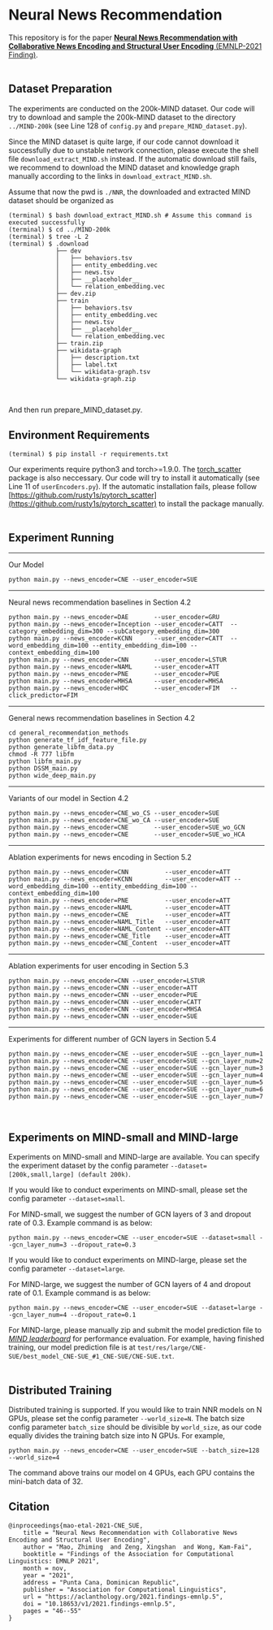 # Neural News Recommendation
This repository is for the paper [**Neural News Recommendation with Collaborative News Encoding and Structural User Encoding** (EMNLP-2021 Finding)](https://aclanthology.org/2021.findings-emnlp.5.pdf).
<br/><br/>


## Dataset Preparation
The experiments are conducted on the 200k-MIND dataset. Our code will try to download and sample the 200k-MIND dataset to the directory `../MIND-200k` (see Line 128 of `config.py` and `prepare_MIND_dataset.py`).

Since the MIND dataset is quite large, if our code cannot download it successfully due to unstable network connection, please execute the shell file `download_extract_MIND.sh` instead. If the automatic download still fails, we recommend to download the MIND dataset and knowledge graph manually according to the links in `download_extract_MIND.sh`.

Assume that now the pwd is `./NNR`, the downloaded and extracted MIND dataset should be organized as

    (terminal) $ bash download_extract_MIND.sh # Assume this command is executed successfully
    (terminal) $ cd ../MIND-200k
    (terminal) $ tree -L 2
    (terminal) $ .download
                 ├── dev
                 │   ├── behaviors.tsv
                 │   ├── entity_embedding.vec
                 │   ├── news.tsv
                 │   ├── __placeholder__
                 │   └── relation_embedding.vec
                 ├── dev.zip
                 ├── train
                 │   ├── behaviors.tsv
                 │   ├── entity_embedding.vec
                 │   ├── news.tsv
                 │   ├── __placeholder__
                 │   └── relation_embedding.vec
                 ├── train.zip
                 ├── wikidata-graph
                 │   ├── description.txt
                 │   ├── label.txt
                 │   └── wikidata-graph.tsv
                 └── wikidata-graph.zip
<br/>

And then run prepare_MIND_dataset.py.

## Environment Requirements
    (terminal) $ pip install -r requirements.txt

Our experiments require python3 and torch>=1.9.0. The [torch_scatter](https://github.com/rusty1s/pytorch_scatter) package is also neccessary. Our code will try to install it automatically (see Line 11 of `userEncoders.py`).
If the automatic installation fails, please follow [https://github.com/rusty1s/pytorch_scatter](https://github.com/rusty1s/pytorch_scatter) to install the package manually.
<br/><br/>


## Experiment Running
<hr>Our Model
<pre><code>python main.py --news_encoder=CNE --user_encoder=SUE</code></pre>

<hr>Neural news recommendation baselines in Section 4.2
<pre><code>python main.py --news_encoder=DAE       --user_encoder=GRU
python main.py --news_encoder=Inception --user_encoder=CATT  --category_embedding_dim=300 --subCategory_embedding_dim=300
python main.py --news_encoder=KCNN      --user_encoder=CATT  --word_embedding_dim=100 --entity_embedding_dim=100 --context_embedding_dim=100
python main.py --news_encoder=CNN       --user_encoder=LSTUR
python main.py --news_encoder=NAML      --user_encoder=ATT
python main.py --news_encoder=PNE       --user_encoder=PUE
python main.py --news_encoder=MHSA      --user_encoder=MHSA
python main.py --news_encoder=HDC       --user_encoder=FIM   --click_predictor=FIM</code></pre>

<hr>General news recommendation baselines in Section 4.2
<pre><code>cd general_recommendation_methods
python generate_tf_idf_feature_file.py
python generate_libfm_data.py
chmod -R 777 libfm
python libfm_main.py
python DSSM_main.py 
python wide_deep_main.py</code></pre>


<hr>Variants of our model in Section 4.2
<pre><code>python main.py --news_encoder=CNE_wo_CS --user_encoder=SUE
python main.py --news_encoder=CNE_wo_CA --user_encoder=SUE
python main.py --news_encoder=CNE       --user_encoder=SUE_wo_GCN
python main.py --news_encoder=CNE       --user_encoder=SUE_wo_HCA</code></pre>


<hr>Ablation experiments for news encoding in Section 5.2
<pre><code>python main.py --news_encoder=CNN          --user_encoder=ATT
python main.py --news_encoder=KCNN         --user_encoder=ATT --word_embedding_dim=100 --entity_embedding_dim=100 --context_embedding_dim=100
python main.py --news_encoder=PNE          --user_encoder=ATT
python main.py --news_encoder=NAML         --user_encoder=ATT
python main.py --news_encoder=CNE          --user_encoder=ATT
python main.py --news_encoder=NAML_Title   --user_encoder=ATT
python main.py --news_encoder=NAML_Content --user_encoder=ATT
python main.py --news_encoder=CNE_Title    --user_encoder=ATT
python main.py --news_encoder=CNE_Content  --user_encoder=ATT</code></pre>


<hr>Ablation experiments for user encoding in Section 5.3
<pre><code>python main.py --news_encoder=CNN --user_encoder=LSTUR
python main.py --news_encoder=CNN --user_encoder=ATT
python main.py --news_encoder=CNN --user_encoder=PUE
python main.py --news_encoder=CNN --user_encoder=CATT
python main.py --news_encoder=CNN --user_encoder=MHSA
python main.py --news_encoder=CNN --user_encoder=SUE</code></pre>


<hr>Experiments for different number of GCN layers in Section 5.4
<pre><code>python main.py --news_encoder=CNE --user_encoder=SUE --gcn_layer_num=1
python main.py --news_encoder=CNE --user_encoder=SUE --gcn_layer_num=2
python main.py --news_encoder=CNE --user_encoder=SUE --gcn_layer_num=3
python main.py --news_encoder=CNE --user_encoder=SUE --gcn_layer_num=4
python main.py --news_encoder=CNE --user_encoder=SUE --gcn_layer_num=5
python main.py --news_encoder=CNE --user_encoder=SUE --gcn_layer_num=6
python main.py --news_encoder=CNE --user_encoder=SUE --gcn_layer_num=7</code></pre>
<br/>


## Experiments on MIND-small and MIND-large
Experiments on MIND-small and MIND-large are available. You can specify the experiment dataset by the config parameter `--dataset=[200k,small,large] (default 200k)`.

If you would like to conduct experiments on MIND-small, please set the config parameter `--dataset=small`.

For MIND-small, we suggest the number of GCN layers of 3 and dropout rate of 0.3. Example command is as below:
<pre><code>python main.py --news_encoder=CNE --user_encoder=SUE --dataset=small --gcn_layer_num=3 --dropout_rate=0.3</code></pre>

If you would like to conduct experiments on MIND-large, please set the config parameter `--dataset=large`.

For MIND-large, we suggest the number of GCN layers of 4 and dropout rate of 0.1. Example command is as below:
<pre><code>python main.py --news_encoder=CNE --user_encoder=SUE --dataset=large --gcn_layer_num=4 --dropout_rate=0.1</code></pre>
For MIND-large, please manually zip and submit the model prediction file to [*MIND leaderboard*](https://msnews.github.io/index.html#leaderboard) for performance evaluation. For example, having finished training, our model prediction file is at `test/res/large/CNE-SUE/best_model_CNE-SUE_#1_CNE-SUE/CNE-SUE.txt`.
<br/><br/>


## Distributed Training
Distributed training is supported. If you would like to train NNR models on N GPUs, please set the config parameter `--world_size=N`. The batch size config parameter `batch_size` should be divisible by `world_size`, as our code equally divides the training batch size into N GPUs. For example,
<pre><code>python main.py --news_encoder=CNE --user_encoder=SUE --batch_size=128 --world_size=4</code></pre>
The command above trains our model on 4 GPUs, each GPU contains the mini-batch data of 32.


## Citation
```
@inproceedings{mao-etal-2021-CNE_SUE,
    title = "Neural News Recommendation with Collaborative News Encoding and Structural User Encoding",
    author = "Mao, Zhiming  and Zeng, Xingshan  and Wong, Kam-Fai",
    booktitle = "Findings of the Association for Computational Linguistics: EMNLP 2021",
    month = nov,
    year = "2021",
    address = "Punta Cana, Dominican Republic",
    publisher = "Association for Computational Linguistics",
    url = "https://aclanthology.org/2021.findings-emnlp.5",
    doi = "10.18653/v1/2021.findings-emnlp.5",
    pages = "46--55"
}
```
